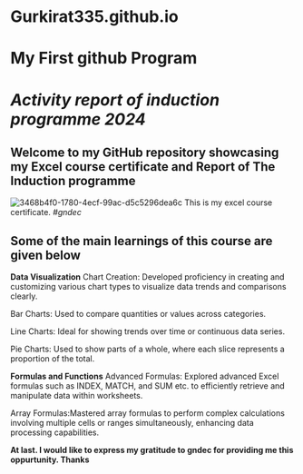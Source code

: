 # Gurkirat335.github.io
# My First github Program
# _Activity report of induction programme 2024_
## Welcome to my GitHub repository showcasing my Excel course certificate and Report of The Induction programme
![3468b4f0-1780-4ecf-99ac-d5c5296dea6c](https://github.com/user-attachments/assets/8773e27f-7fe1-40c3-9996-a5dbd64657f3)
This is my excel course certificate. _#gndec_
## **Some of the main learnings of this course are given below**
**Data Visualization**
Chart Creation: Developed proficiency in creating and customizing various chart types to visualize data trends and comparisons clearly.

Bar Charts: Used to compare quantities or values across categories.

Line Charts: Ideal for showing trends over time or continuous data series.

Pie Charts: Used to show parts of a whole, where each slice represents a proportion of the total.

**Formulas and Functions**
Advanced Formulas: Explored advanced Excel formulas such as INDEX, MATCH, and SUM etc. to efficiently retrieve and manipulate data within worksheets.

Array Formulas:Mastered array formulas to perform complex calculations involving multiple cells or ranges simultaneously, enhancing data processing capabilities.

**At last. I would like to express my gratitude to gndec for providing me this oppurtunity. Thanks**
